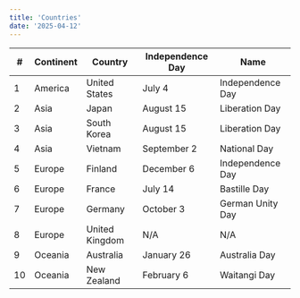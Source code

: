 ```yaml
---
title: 'Countries'
date: '2025-04-12'
---
```


| #   | Continent | Country        | Independence Day | Name             |
| --- | --------- | -------------- | ---------------- | ---------------- |
| 1   | America   | United States  | July 4           | Independence Day |
| 2   | Asia      | Japan          | August 15        | Liberation Day   |
| 3   | Asia      | South Korea    | August 15        | Liberation Day   |
| 4   | Asia      | Vietnam        | September 2      | National Day     |
| 5   | Europe    | Finland        | December 6       | Independence Day |
| 6   | Europe    | France         | July 14          | Bastille Day     |
| 7   | Europe    | Germany        | October 3        | German Unity Day |
| 8   | Europe    | United Kingdom | N/A              | N/A              |
| 9   | Oceania   | Australia      | January 26       | Australia Day    |
| 10  | Oceania   | New Zealand    | February 6       | Waitangi Day     |
